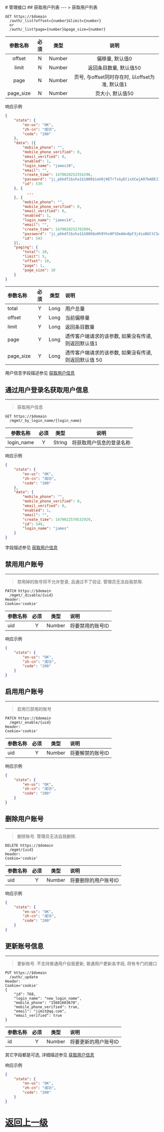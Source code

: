 <link rel="stylesheet" href="http://yandex.st/highlightjs/6.2/styles/googlecode.min.css">
  
<script src="http://code.jquery.com/jquery-1.7.2.min.js"></script>
<script src="http://yandex.st/highlightjs/6.2/highlight.min.js"></script>
  
<script>hljs.initHighlightingOnLoad();</script>
<script type="text/javascript">
 $(document).ready(function(){
      $("h2,h3,h4,h5,h6").each(function(i,item){
        var tag = $(item).get(0).localName;
        $(item).attr("id","wow"+i);
        $("#category").append('<a class="new'+tag+'" href="#wow'+i+'">'+$(this).text()+'</a></br>');
        $(".newh2").css("margin-left",0);
        $(".newh3").css("margin-left",20);
        $(".newh4").css("margin-left",40);
        $(".newh5").css("margin-left",60);
        $(".newh6").css("margin-left",80);
      });
 });
</script>
<div id="category"></div>
# 管理接口
## 获取用户列表
---
> 获取用户列表

``` http
GET https://$domain
  /auth/_list?offset={number}&limit={number}
  or
  /auth/_list?page={number}&page_size={number}
```

|参数名称|必须|类型|说明|
|:--:|:--:|:--:|:--:|
|offset|N|Number|偏移量, 默认值0|
|limit|N|Number|返回条目数量, 默认值50|
|page|N|Number|页号, 与offset同时存在时, 以offset为准, 默认值1|
|page_size|N|Number|页大小, 默认值50|

响应示例
``` json
{
    "state": {
        "en-us": "OK",
        "zh-cn": "成功",
        "code": "200"
    },
    "data": [{
        "mobile_phone": "",
        "mobile_phone_verified": 0,
        "email_verified": 0,
        "enabled": 1,
        "login_name": "james10",
        "email": "",
        "create_time": 1470020252554296,
        "password": "ji_pbkdf2$sha1$1000$1eG0j9ETrTsGyECixXCwjA97bADEJIn9$f7796bed7d3b1c1ac1e32bbe9adce47b539556af",
        "id": 539
    }, {
          ...
    }, {
        "mobile_phone": "",
        "mobile_phone_verified": 0,
        "email_verified": 0,
        "enabled": 1,
        "login_name": "james14",
        "email": "",
        "create_time": 1470020252702894,
        "password": "ji_pbkdf2$sha1$1000$oHh9Yhn8FtDeAAn0pF3j4ioBUCtCSApr$d40b3dd48091c0ca16ec3c220ca4075e740ba2db",
        "id": 543
    }],
    "paging": {
        "total": 20,
        "limit": 5,
        "offset": 10,
        "page": 1,
        "page_size": 10
    }
}
```

|参数名称|必须|类型|说明|
|:--|:--:|:--:|:--|
|total|Y|Long|用户总量|
|offset|Y|Long|当前偏移量|
|limit|Y|Long|返回条目数量|
|page|Y|Long|透传客户端请求的该参数, 如果没有传递, 则返回默认值1|
|page_size|Y|Long|透传客户端请求的该参数, 如果没有传递, 则返回默认值 50|

用户信息字段描述参见 [获取用户信息](auth.md#获取用户信息)

## 通过用户登录名获取用户信息
---
> 获取用户信息

``` http
GET https://$domain
  /mgmt/_by_login_name/{login_name}
```

|参数名称|必须|类型|说明|
|:--:|:--:|:--:|:--:|
|login_name|Y|String|将获取用户信息的登录名称|

响应示例
``` json
{
    "state": {
        "en-us": "OK",
        "zh-cn": "成功",
        "code": "200"
    },
    "data": {
        "mobile_phone": "",
        "mobile_phone_verified": 0,
        "email_verified": 0,
        "enabled": 1,
        "email": "",
        "create_time": 1470022570532929,
        "id": 549,
        "login_name": "james"
    }
}
```

字段描述参见 [获取用户信息](auth.md#获取用户信息)

## 禁用用户账号
---
> 禁用掉的账号将不允许登录, 且通过不了验证. 管理员无法自我禁用.
``` http
PATCH https://$domain
  /mgmt/_disable/{uid}
Header:
Cookie='cookie'
```

|参数名称|必须|类型|说明|
|:--|:--:|:--:|:--|
|uid|Y|Number|将要禁用的账号ID|

响应示例
``` json
{
    "state": {
        "en-us": "OK",
        "zh-cn": "成功",
        "code": "200"
    }
}
```

## 启用用户账号
---
> 启用已禁用的账号
``` http
PATCH https://$domain
  /mgmt/_enable/{uid}
Header:
Cookie='cookie'
```

|参数名称|必须|类型|说明|
|:--|:--:|:--:|:--|
|uid|Y|Number|将要解禁的账号ID|

响应示例
``` json
{
    "state": {
        "en-us": "OK",
        "zh-cn": "成功",
        "code": "200"
    }
}
```

## 删除用户账号
---
> 删除账号. 管理员无法自我删除.
``` http
DELETE https://$domain
  /mgmt/{uid}
Header:
Cookie='cookie'
```

|参数名称|必须|类型|说明|
|:--|:--:|:--:|:--|
|uid|Y|Number|将要删除的用户账号ID|

响应示例
``` json
{
    "state": {
        "en-us": "OK",
        "zh-cn": "成功",
        "code": "200"
    }
}
```

## 更新账号信息
---
> 更新账号. 不支持普通用户自我更新, 普通用户更新各字段, 将有专门的接口
``` http
PUT https://$domain
  /auth/_update
Header:
Cookie='cookie'
{
    "id": 768,
    "login_name": "new_login_name",
    "mobile_phone": "15601603670",
    "mobile_phone_verified": true,
    "email": "jimit@qq.com",
    "email_verified": true
}
```

|参数名称|必须|类型|说明|
|:--|:--:|:--:|:--|
|id|Y|Number|将要更新的用户账号ID|
其它字段都是可选, 详细描述参见 [获取用户信息](auth.md#获取用户信息)

响应示例
``` json
{
    "state": {
        "en-us": "OK",
        "zh-cn": "成功",
        "code": "200"
    }
}
```

[返回上一级](../README.md)
===
